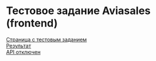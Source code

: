 # Тестовое задание Aviasales (frontend)

[Страница с тестовым заданием](https://github.com/KosyanMedia/test-tasks/tree/master/aviasales_frontend) <br/>
[Результат](https://bektemirovkam.github.io/aviasales/) <br/>
[API отключен](https://github.com/KosyanMedia/test-tasks/issues/12)
